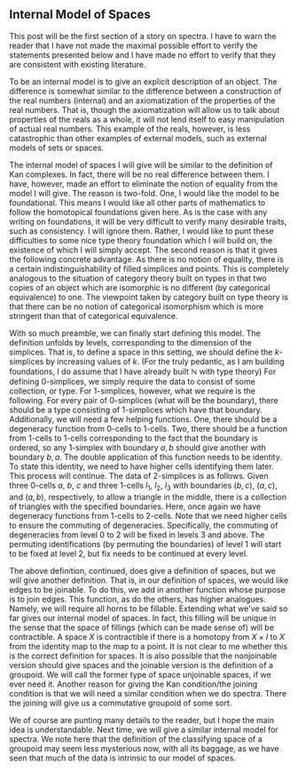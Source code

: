 ## Internal Model of Spaces

This post will be the first section of a story on spectra. I have to warn the reader that I have not made the maximal possible effort to verify the statements presented below and I have made no effort to verify that they are consistent with existing literature.

To be an internal model is to give an explicit description of an object. The difference is somewhat similar to the difference between a construction of the real numbers (internal) and an axiomatization of the properties of the real numbers. That is, though the axiomatization will allow us to talk about properties of the reals as a whole, it will not lend itself to easy manipulation of actual real numbers. This example of the reals, however, is less catastrophic than other examples of external models, such as external models of sets or spaces.

The internal model of spaces I will give will be similar to the definition of Kan complexes. In fact, there will be no real difference between them. I have, however, made an effort to eliminate the notion of equality from the model I will give. The reason is two-fold. One, I would like the model to be foundational. This means I would like all other parts of mathematics to follow the homotopical foundations given here. As is the case with any writing on foundations, it will be very difficult to verify many desirable traits, such as consistency. I will ignore them. Rather, I would like to punt these difficulties to some nice type theory foundation which I will build on, the existence of which I will simply accept. The second reason is that it gives the following concrete advantage. As there is no notion of equality, there is a certain indistinguishability of filled simplices and points. This is completely analogous to the situation of category theory built on types in that two copies of an object which are isomorphic is no different (by categorical equivalence) to one. The viewpoint taken by category built on type theory is that there can be no notion of categorical isomorphism which is more stringent than that of categorical equivalence.

With so much preamble, we can finally start defining this model. The definition unfolds by levels, corresponding to the dimension of the simplices. That is, to define a space in this setting, we should define the $k$-simplices by increasing values of $k$. (For the truly pedantic, as I am building foundations, I do assume that I have already built $\mathbb{N}$ with type theory) For defining $0$-simplices, we simply require the data to consist of some collection, or type. For $1$-simplices, however, what we require is the following. For every pair of $0$-simplices (what will be the boundary), there should be a type consisting of $1$-simplices which have that boundary. Additionally, we will need a few helping functions. One, there should be a degeneracy function from $0$-cells to $1$-cells. Two, there should be a function from $1$-cells to $1$-cells corresponding to the fact that the boundary is ordered, so any $1$-simplex with boundary $a,b$ should give another with boundary $b,a$. The double application of this function needs to be identity. To state this identity, we need to have higher cells identifying them later. This process will continue. The data of $2$-simplices is as follows. Given three $0$-cells $a$, $b$, $c$ and three $1$-cells $l_1$, $l_2$, $l_3$ with boundaries $(b,c)$, $(a,c)$, and $(a,b)$, respectively, to allow a triangle in the middle, there is a collection of triangles with the specified boundaries. Here, once again we have degeneracy functions from $1$-cells to $2$-cells. Note that we need higher cells to ensure the commuting of degeneracies. Specifically, the commuting of degeneracies from level $0$ to $2$ will be fixed in levels $3$ and above. The permuting identifications (by permuting the boundaries) of level $1$ will start to be fixed at level $2$, but fix needs to be continued at every level.

The above definition, continued, does give a definition of spaces, but we will give another definition. That is, in our definition of spaces, we would like edges to be joinable. To do this, we add in another function whose purpose is to join edges. This function, as do the others, has higher analogues. Namely, we will require all horns to be fillable. Extending what we've said so far gives our internal model of spaces. In fact, this filling will be unique in the sense that the space of fillings (which can be made sense of) will be contractible. A space $X$ is contractible if there is a homotopy from $X \times I$ to $X$ from the identity map to the map to a point. It is not clear to me whether this is the correct definition for spaces. It is also possible that the nonjoinable version should give spaces and the joinable version is the definition of a groupoid. We will call the former type of space unjoinable spaces, if we ever need it. Another reason for giving the Kan condition/the joining condition is that we will need a similar condition when we do spectra. There the joining will give us a commutative groupoid of some sort.

We of course are punting many details to the reader, but I hope the main idea is understandable. Next time, we will give a similar internal model for spectra. We note here that the definition of the classifying space of a groupoid may seem less mysterious now, with all its baggage, as we have seen that much of the data is intrinsic to our model of spaces.
